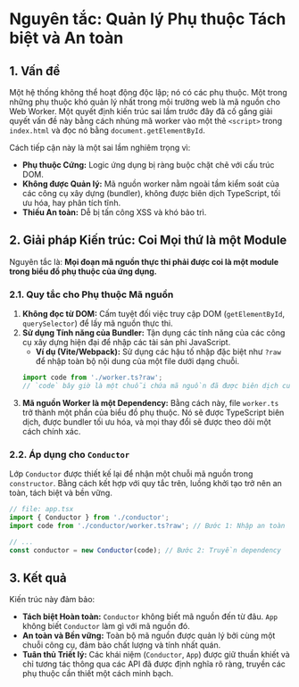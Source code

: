 # Nguyên tắc: Quản lý Phụ thuộc Tách biệt và An toàn

## 1. Vấn đề

Một hệ thống không thể hoạt động độc lập; nó có các phụ thuộc. Một trong những phụ thuộc khó quản lý nhất trong môi trường web là mã nguồn cho Web Worker. Một quyết định kiến trúc sai lầm trước đây đã cố gắng giải quyết vấn đề này bằng cách nhúng mã worker vào một thẻ `<script>` trong `index.html` và đọc nó bằng `document.getElementById`.

Cách tiếp cận này là một sai lầm nghiêm trọng vì:
- **Phụ thuộc Cứng:** Logic ứng dụng bị ràng buộc chặt chẽ với cấu trúc DOM.
- **Không được Quản lý:** Mã nguồn worker nằm ngoài tầm kiểm soát của các công cụ xây dựng (bundler), không được biên dịch TypeScript, tối ưu hóa, hay phân tích tĩnh.
- **Thiếu An toàn:** Dễ bị tấn công XSS và khó bảo trì.

## 2. Giải pháp Kiến trúc: Coi Mọi thứ là một Module

Nguyên tắc là: **Mọi đoạn mã nguồn thực thi phải được coi là một module trong biểu đồ phụ thuộc của ứng dụng.**

### 2.1. Quy tắc cho Phụ thuộc Mã nguồn

1.  **Không đọc từ DOM:** Cấm tuyệt đối việc truy cập DOM (`getElementById`, `querySelector`) để lấy mã nguồn thực thi.
2.  **Sử dụng Tính năng của Bundler:** Tận dụng các tính năng của các công cụ xây dựng hiện đại để nhập các tài sản phi JavaScript.
    *   **Ví dụ (Vite/Webpack):** Sử dụng các hậu tố nhập đặc biệt như `?raw` để nhập toàn bộ nội dung của một file dưới dạng chuỗi.
    ```typescript
    import code from './worker.ts?raw';
    // `code` bây giờ là một chuỗi chứa mã nguồn đã được biên dịch của worker.ts
    ```
3.  **Mã nguồn Worker là một Dependency:** Bằng cách này, file `worker.ts` trở thành một phần của biểu đồ phụ thuộc. Nó sẽ được TypeScript biên dịch, được bundler tối ưu hóa, và mọi thay đổi sẽ được theo dõi một cách chính xác.

### 2.2. Áp dụng cho `Conductor`

Lớp `Conductor` được thiết kế lại để nhận một chuỗi mã nguồn trong `constructor`. Bằng cách kết hợp với quy tắc trên, luồng khởi tạo trở nên an toàn, tách biệt và bền vững.

```typescript
// file: app.tsx
import { Conductor } from './conductor';
import code from './conductor/worker.ts?raw'; // Bước 1: Nhập an toàn

// ...
const conductor = new Conductor(code); // Bước 2: Truyền dependency
```

## 3. Kết quả

Kiến trúc này đảm bảo:
- **Tách biệt Hoàn toàn:** `Conductor` không biết mã nguồn đến từ đâu. `App` không biết `Conductor` làm gì với mã nguồn đó.
- **An toàn và Bền vững:** Toàn bộ mã nguồn được quản lý bởi cùng một chuỗi công cụ, đảm bảo chất lượng và tính nhất quán.
- **Tuân thủ Triết lý:** Các khái niệm (`Conductor`, `App`) được giữ thuần khiết và chỉ tương tác thông qua các API đã được định nghĩa rõ ràng, truyền các phụ thuộc cần thiết một cách minh bạch.